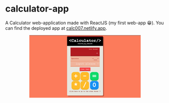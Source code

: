 # calculator-app
A Calculator web-application made with ReactJS (my first web-app 😁). You can find the deployed app at [calc007.netlify.app](https://calc007.netlify.app/).

<p align="center"><img src="./output.png" width="70%"> </p>
